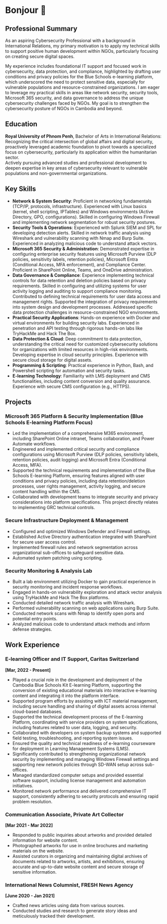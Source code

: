 # Bonjour 👋

## Professional Summary
As an aspiring Cybersecurity Professional with a background in International Relations, my primary motivation is to apply my technical skills to support positive human development within NGOs, particularly focusing on creating secure digital spaces.

My experience includes foundational IT support and focused work in cybersecurity, data protection, and compliance, highlighted by drafting user conditions and privacy policies for the Blue Schools e-learning platform, which underscored the need to protect sensitive data, especially for vulnerable populations and resource-constrained organizations. I am eager to leverage my practical skills in areas like network security, security tools, Microsoft 365 security, and data governance to address the unique cybersecurity challenges faced by NGOs. My goal is to strengthen the cybersecurity posture of NGOs in Cambodia and beyond.

## Education
**Royal University of Phnom Penh**, Bachelor of Arts in International Relations:  
Recognizing the critical intersection of global affairs and digital security, proactively leveraged academic foundation to pivot towards a specialized focus on cybersecurity, particularly its application within the humanitarian sector.  
Actively pursuing advanced studies and professional development to deepen expertise in key areas of cybersecurity relevant to vulnerable populations and non-governmental organizations.

## Key Skills
- **Network & System Security**: Proficient in networking fundamentals (TCP/IP, protocols, infrastructure). Experienced with Linux basics (kernel, shell scripting, IPTables) and Windows environments (Active Directory, GPO, configurations). Skilled in configuring Windows Firewall and implementing network segmentation for robust security postures.
- **Security Tools & Operations**: Experienced with Splunk SIEM and SPL for developing detection alerts. Skilled in network traffic analysis using Wireshark and vulnerability scanning with Nmap and Burp Suite. Experienced in analyzing malicious code to understand attack vectors.
- **Microsoft 365 Security & Administration**: Demonstrated expertise in configuring enterprise security features using Microsoft Purview (DLP policies, sensitivity labels, retention policies), Microsoft Entra (Conditional Access, MFA enforcement), and Compliance Center. Proficient in SharePoint Online, Teams, and OneDrive administration.
- **Data Governance & Compliance**: Experience implementing technical controls for data retention and deletion policies based on privacy requirements. Skilled in configuring and utilizing systems for user activity logging and auditing to support compliance monitoring. Contributed to defining technical requirements for user data access and management rights. Supported the integration of privacy requirements into system design and development processes. Addressed specific data protection challenges in resource-constrained NGO environments.
- **Practical Security Applications**: Hands-on experience with Docker and virtual environments for building security labs. Experienced in penetration and API testing through rigorous hands-on labs like TryHackMe and Hack The Box.
- **Data Protection & Cloud**: Deep commitment to data protection, understanding the critical need for customized cybersecurity solutions for organizations with limited resources in high-risk environments. Developing expertise in cloud security principles. Experience with secure cloud storage for digital assets.
- **Programming & Scripting**: Practical experience in Python, Bash, and Powershell scripting for automation and security tasks.
- **E-learning Technology**: Familiarity with LMS deployment and CMS functionalities, including content conversion and quality assurance. Experience with secure CMS configuration (e.g., HTTPS).

## Projects
### Microsoft 365 Platform & Security Implementation (Blue Schools E-learning Platform Focus)
- Led the implementation of a comprehensive M365 environment, including SharePoint Online intranet, Teams collaboration, and Power Automate workflows.
- Engineered and implemented critical security and compliance configurations using Microsoft Purview (DLP policies, sensitivity labels, retention policies, audit logging) and Microsoft Entra (Conditional Access, MFA).
- Supported the technical requirements and implementation of the Blue Schools E-learning Platform, ensuring features aligned with user conditions and privacy policies, including data retention/deletion processes, user rights management, activity logging, and secure content handling within the CMS.
- Collaborated with development teams to integrate security and privacy considerations into platform specifications. This project directly relates to implementing GRC technical controls.

### Secure Infrastructure Deployment & Management
- Configured and optimized Windows Defender and Firewall settings.
- Established Active Directory authentication integrated with SharePoint for secure user access control.
- Implemented firewall rules and network segmentation across organizational sub-offices to safeguard sensitive data.
- Automated system patching using scripting.

### Security Monitoring & Analysis Lab
- Built a lab environment utilizing Docker to gain practical experience in security monitoring and incident response workflows.
- Engaged in hands-on vulnerability exploration and attack vector analysis using TryHackMe and Hack The Box platforms.
- Conducted detailed network traffic analysis with Wireshark.
- Performed vulnerability scanning on web applications using Burp Suite.
- Conducted network scans with Nmap to identify open ports and potential entry points.
- Analyzed malicious code to understand attack methods and inform defense strategies.

## Work Experience
### E-learning Officer and IT Support, Caritas Switzerland  
**[Mar, 2022 - Present]**
- Played a crucial role in the development and deployment of the Cambodia Blue Schools Kit E-learning Platform, supporting the conversion of existing educational materials into interactive e-learning content and integrating it into the platform interface.
- Supported program efforts by assisting with ICT material management, including secure handling and sharing of digital assets across internal cloud-based databases.
- Supported the technical development process of the E-learning Platform, coordinating with service providers on system specifications, including features related to user data, logging, and security.
- Collaborated with developers on system backup systems and supported field testing, troubleshooting, and reporting system issues.
- Ensured the quality and technical readiness of e-learning courseware for deployment in Learning Management Systems (LMS).
- Significantly contributed to strengthening organizational network security by implementing and managing Windows Firewall settings and supporting new network policies through SD-WAN setup across sub-offices.
- Managed standardized computer setups and provided essential software support, including license management and automation initiatives.
- Monitored network performance and delivered comprehensive IT support, consistently adhering to security protocols and ensuring rapid problem resolution.

### Communication Associate, Private Art Collector  
**[Mar 2021 - Mar 2022]**
- Responded to public inquiries about artworks and provided detailed information for website content.
- Photographed artworks for use in online brochures and marketing materials on the website.
- Assisted curators in organizing and maintaining digital archives of documents related to artworks, artists, and exhibitions, ensuring accurate and up-to-date website content and secure storage of sensitive information.

### International News Columnist, FRESH News Agency  
**[June 2020 - Jan 2021]**
- Crafted news articles using data from various sources.
- Conducted studies and research to generate story ideas and meticulously tracked their development.
